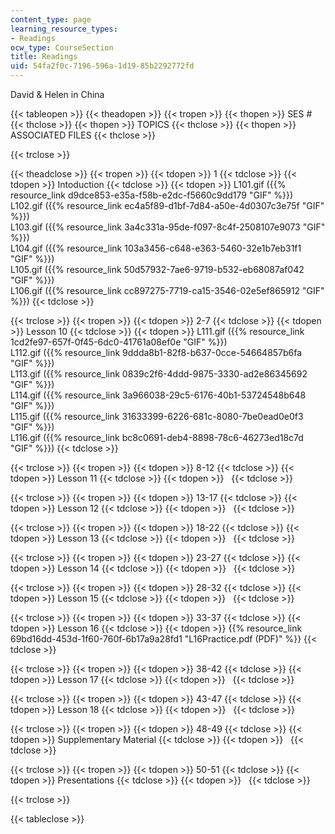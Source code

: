 ```yaml
---
content_type: page
learning_resource_types:
- Readings
ocw_type: CourseSection
title: Readings
uid: 54fa2f0c-7196-596a-1d19-85b2292772fd
---
```


David & Helen in China

{{< tableopen >}}
{{< theadopen >}}
{{< tropen >}}
{{< thopen >}}
SES #
{{< thclose >}}
{{< thopen >}}
TOPICS
{{< thclose >}}
{{< thopen >}}
ASSOCIATED FILES
{{< thclose >}}

{{< trclose >}}

{{< theadclose >}}
{{< tropen >}}
{{< tdopen >}}
1
{{< tdclose >}}
{{< tdopen >}}
Intoduction
{{< tdclose >}}
{{< tdopen >}}
L101.gif ({{% resource_link d9dce853-e35a-f58b-e2dc-f5660c9dd179 "GIF" %}})  
L102.gif ({{% resource_link ec4a5f89-d1bf-7d84-a50e-4d0307c3e75f "GIF" %}})  
L103.gif ({{% resource_link 3a4c331a-95de-f097-8c4f-2508107e9073 "GIF" %}})  
L104.gif ({{% resource_link 103a3456-c648-e363-5460-32e1b7eb31f1 "GIF" %}})  
L105.gif ({{% resource_link 50d57932-7ae6-9719-b532-eb68087af042 "GIF" %}})  
L106.gif ({{% resource_link cc897275-7719-ca15-3546-02e5ef865912 "GIF" %}})
{{< tdclose >}}

{{< trclose >}}
{{< tropen >}}
{{< tdopen >}}
2-7
{{< tdclose >}}
{{< tdopen >}}
Lesson 10
{{< tdclose >}}
{{< tdopen >}}
L111.gif ({{% resource_link 1cd2fe97-657f-0f45-6dc0-41761a08ef0e "GIF" %}})  
L112.gif ({{% resource_link 9ddda8b1-82f8-b637-0cce-54664857b6fa "GIF" %}})  
L113.gif ({{% resource_link 0839c2f6-4ddd-9875-3330-ad2e86345692 "GIF" %}})  
L114.gif ({{% resource_link 3a966038-29c5-6176-40b1-53724548b648 "GIF" %}})  
L115.gif ({{% resource_link 31633399-6226-681c-8080-7be0ead0e0f3 "GIF" %}})  
L116.gif ({{% resource_link bc8c0691-deb4-8898-78c6-46273ed18c7d "GIF" %}})
{{< tdclose >}}

{{< trclose >}}
{{< tropen >}}
{{< tdopen >}}
8-12
{{< tdclose >}}
{{< tdopen >}}
Lesson 11
{{< tdclose >}}
{{< tdopen >}}
 
{{< tdclose >}}

{{< trclose >}}
{{< tropen >}}
{{< tdopen >}}
13-17
{{< tdclose >}}
{{< tdopen >}}
Lesson 12
{{< tdclose >}}
{{< tdopen >}}
 
{{< tdclose >}}

{{< trclose >}}
{{< tropen >}}
{{< tdopen >}}
18-22
{{< tdclose >}}
{{< tdopen >}}
Lesson 13
{{< tdclose >}}
{{< tdopen >}}
 
{{< tdclose >}}

{{< trclose >}}
{{< tropen >}}
{{< tdopen >}}
23-27
{{< tdclose >}}
{{< tdopen >}}
Lesson 14
{{< tdclose >}}
{{< tdopen >}}
 
{{< tdclose >}}

{{< trclose >}}
{{< tropen >}}
{{< tdopen >}}
28-32
{{< tdclose >}}
{{< tdopen >}}
Lesson 15
{{< tdclose >}}
{{< tdopen >}}
 
{{< tdclose >}}

{{< trclose >}}
{{< tropen >}}
{{< tdopen >}}
33-37
{{< tdclose >}}
{{< tdopen >}}
Lesson 16
{{< tdclose >}}
{{< tdopen >}}
{{% resource_link 69bd16dd-453d-1f60-760f-6b17a9a28fd1 "L16Practice.pdf (PDF)" %}}
{{< tdclose >}}

{{< trclose >}}
{{< tropen >}}
{{< tdopen >}}
38-42
{{< tdclose >}}
{{< tdopen >}}
Lesson 17
{{< tdclose >}}
{{< tdopen >}}
 
{{< tdclose >}}

{{< trclose >}}
{{< tropen >}}
{{< tdopen >}}
43-47
{{< tdclose >}}
{{< tdopen >}}
Lesson 18
{{< tdclose >}}
{{< tdopen >}}
 
{{< tdclose >}}

{{< trclose >}}
{{< tropen >}}
{{< tdopen >}}
48-49
{{< tdclose >}}
{{< tdopen >}}
Supplementary Material
{{< tdclose >}}
{{< tdopen >}}
 
{{< tdclose >}}

{{< trclose >}}
{{< tropen >}}
{{< tdopen >}}
50-51
{{< tdclose >}}
{{< tdopen >}}
Presentations
{{< tdclose >}}
{{< tdopen >}}
 
{{< tdclose >}}

{{< trclose >}}

{{< tableclose >}}